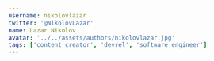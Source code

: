 ```yaml
---
username: nikolovlazar
twitter: '@NikolovLazar'
name: Lazar Nikolov
avatar: '../../assets/authors/nikolovlazar.jpg'
tags: ['content creator', 'devrel', 'software engineer']
---
```

